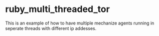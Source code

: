 ruby_multi_threaded_tor
=======================

This is an example of how to have multiple mechanize agents running in seperate threads with different ip addesses.